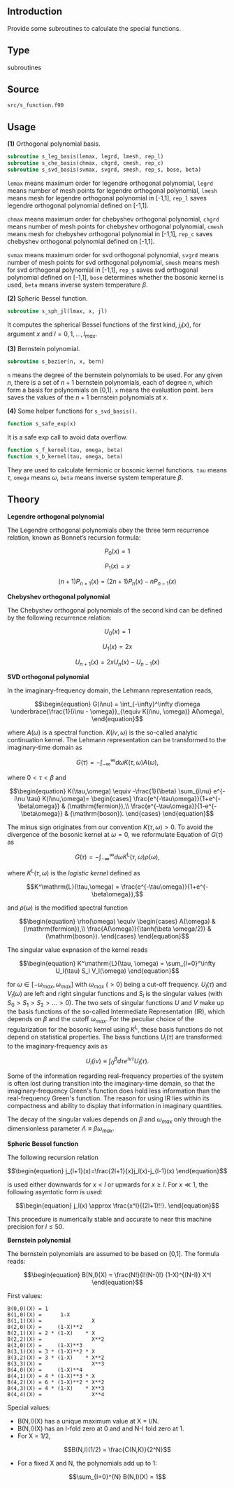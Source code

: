 ## Introduction

Provide some subroutines to calculate the special functions.

## Type

subroutines

## Source

`src/s_function.f90`

## Usage

**(1)** Orthogonal polynomial basis.

```fortran
subroutine s_leg_basis(lemax, legrd, lmesh, rep_l)
subroutine s_che_basis(chmax, chgrd, cmesh, rep_c)
subroutine s_svd_basis(svmax, svgrd, smesh, rep_s, bose, beta)
```

`lemax` means maximum order for legendre orthogonal polynomial, `legrd` means number of mesh points for legendre orthogonal polynomial, `lmesh` means mesh for legendre orthogonal polynomial in [-1,1], `rep_l` saves legendre orthogonal polynomial defined on [-1,1].

`chmax` means maximum order for chebyshev orthogonal polynomial, `chgrd` means number of mesh points for chebyshev orthogonal polynomial, `cmesh` means mesh for chebyshev orthogonal polynomial in [-1,1], `rep_c` saves chebyshev orthogonal polynomial defined on [-1,1].

`svmax` means maximum order for svd orthogonal polynomial, `svgrd` means number of mesh points for svd orthogonal polynomial, `smesh` means mesh for svd orthogonal polynomial in [-1,1], `rep_s` saves svd orthogonal polynomial defined on [-1,1], `bose` determines whether the bosonic kernel is used, `beta` means inverse system temperature $\beta$.

**(2)** Spheric Bessel function.

```fortran
subroutine s_sph_jl(lmax, x, jl)
```

It computes the spherical Bessel functions of the first kind, $j_l(x)$, for argument $x$ and $l = 0, 1, \ldots, l_{max}$.

**(3)** Bernstein polynomial.

```fortran
subroutine s_bezier(n, x, bern)
```

`n` means the degree of the bernstein polynomials to be used. For any given $n$, there is a set of $n + 1$ bernstein polynomials, each of degree $n$, which form a basis for polynomials on [0,1]. `x` means the evaluation point. `bern` saves the values of the $n+1$ bernstein polynomials at $x$.

**(4)** Some helper functions for `s_svd_basis()`.

```fortran
function s_safe_exp(x)
```

It is a safe exp call to avoid data overflow.

```fortran
function s_f_kernel(tau, omega, beta)
function s_b_kernel(tau, omega, beta)
```

They are used to calculate fermionic or bosonic kernel functions. `tau` means $\tau$, `omega` means $\omega$, `beta` means inverse system temperature $\beta$.

## Theory

**Legendre orthogonal polynomial**

The Legendre orthogonal polynomials obey the three term recurrence relation, known as Bonnet’s recursion formula:

```math
\begin{equation}
P_0(x) = 1
\end{equation}
```

```math
\begin{equation}
P_1(x) = x
\end{equation}
```

```math
\begin{equation}
(n+1) P_{n+1}(x) = (2n+1) P_n(x) - n P_{n-1}(x)
\end{equation}
```

**Chebyshev orthogonal polynomial**

The Chebyshev orthogonal polynomials of the second kind can be defined by the following recurrence relation:

```math
\begin{equation}
U_0(x) = 1
\end{equation}
```

```math
\begin{equation}
U_1(x) = 2x
\end{equation}
```

```math
\begin{equation}
U_{n+1}(x) = 2xU_n(x) - U_{n-1}(x)
\end{equation}
```

**SVD orthogonal polynomial**

In the imaginary-frequency domain, the Lehmann representation reads,

```math
\begin{equation}
G(i\nu) = \int_{-\infty}^\infty d\omega
\underbrace{\frac{1}{i\nu - \omega}}_{\equiv K(i\nu, \omega)}
A(\omega),
\end{equation}
```

where $A(\omega)$ is a spectral function. $K(i\nu,\omega)$ is the so-called analytic continuation kernel. The Lehmann representation can be transformed to the imaginary-time domain as

```math
\begin{equation}
G(\tau) = -\int_{-\infty}^\infty
d\omega K(\tau,\omega) A(\omega),
\end{equation}
```

where $0 < \tau < \beta$ and

```math
\begin{equation}
K(\tau,\omega) \equiv
-\frac{1}{\beta} \sum_{i\nu} e^{-i\nu \tau} K(i\nu,\omega)=
\begin{cases}
    \frac{e^{-\tau\omega}}{1+e^{-\beta\omega}} & (\mathrm{fermion}),\\
    \frac{e^{-\tau\omega}}{1-e^{-\beta\omega}} & (\mathrm{boson}).
\end{cases}
\end{equation}
```

The minus sign originates from our convention $K(\tau, \omega) > 0$. To avoid the divergence of the bosonic kernel at $\omega=0$, we reformulate Equation of $G(\tau)$ as

```math
\begin{equation}
G(\tau)= -\int_{-\infty}^\infty d{\omega}
K^\mathrm{L}(\tau,\omega) \rho(\omega),
\end{equation}
```

where $K^\mathrm{L}(\tau,\omega)$ is the *logistic kernel* defined as

```math
K^\mathrm{L}(\tau,\omega) =
\frac{e^{-\tau\omega}}{1+e^{-\beta\omega}},
```

and $\rho(\omega)$ is the modified spectral function

```math
\begin{equation}
\rho(\omega) \equiv
\begin{cases}
    A(\omega) & (\mathrm{fermion}),\\
    \frac{A(\omega)}{\tanh(\beta \omega/2)} & (\mathrm{boson}).
\end{cases}
\end{equation}
```

The singular value expnasion of the kernel reads

```math
\begin{equation}
K^\mathrm{L}(\tau, \omega) = \sum_{l=0}^\infty U_l(\tau) S_l V_l(\omega)
\end{equation}
```

for $\omega \in [-\omega_{max}, \omega_{max}]$ with $\omega_{max}$ ($> 0$) being a cut-off frequency. $U_l(\tau)$ and $V_l(\omega)$ are left and right singular functions and $S_l$ is the singular values (with $S_0>S_1>S_2>...>0$). The two sets of singular functions $U$ and $V$ make up the basis functions of the so-called Intermediate Representation (IR), which depends on $\beta$ and the cutoff $\omega_{max}$. For the peculiar choice of the regularization for the bosonic kernel using $K^\mathrm{L}$, these basis functions do not depend on statistical properties. The basis functions $U_l(\tau)$ are transformed to the imaginary-frequency axis as

```math
U_l(i\nu) \equiv \int_0^\beta d \tau e^{i\nu\tau} U_l(\tau).
```

Some of the information regarding real-frequency properties of the system is often lost during transition into the imaginary-time domain, so that the imaginary-frequency Green's function does hold less information than the real-frequency Green's function. The reason for using IR lies within its compactness and ability to display that information in imaginary quantities.

The decay of the singular values depends on $\beta$ and $\omega_{max}$ only through the dimensionless parameter $\Lambda \equiv \beta\omega_{max}$.

**Spheric Bessel function**

The following recursion relation

```math
\begin{equation}
j_{l+1}(x)=\frac{2l+1}{x}j_l(x)-j_{l-1}(x)
\end{equation}
```

is used either downwards for $x < l$ or upwards for $x \ge l$. For $x \ll 1$, the following asymtotic form is used:

```math
\begin{equation}
j_l(x) \approx \frac{x^l}{(2l+1)!!}.
\end{equation}
```

This procedure is numerically stable and accurate to near this machine precision for $l \le 50$.

**Bernstein polynomial**

The bernstein polynomials are assumed to be based on [0,1]. The formula reads:

```math
\begin{equation}
B(N,I)(X) = \frac{N!}{I!(N-I)!} (1-X)^{(N-I)} X^I
\end{equation}
```

First values:

    B(0,0)(X) = 1
    B(1,0)(X) =      1-X
    B(1,1)(X) =                X
    B(2,0)(X) =     (1-X)**2
    B(2,1)(X) = 2 * (1-X)    * X
    B(2,2)(X) =                X**2
    B(3,0)(X) =     (1-X)**3
    B(3,1)(X) = 3 * (1-X)**2 * X
    B(3,2)(X) = 3 * (1-X)    * X**2
    B(3,3)(X) =                X**3
    B(4,0)(X) =     (1-X)**4
    B(4,1)(X) = 4 * (1-X)**3 * X
    B(4,2)(X) = 6 * (1-X)**2 * X**2
    B(4,3)(X) = 4 * (1-X)    * X**3
    B(4,4)(X) =                X**4

Special values:

* B(N,I)(X) has a unique maximum value at X = I/N.
* B(N,I)(X) has an I-fold zero at 0 and and N-I fold zero at 1.
* For X = 1/2,

```math
B(N,I)(1/2) = \frac{C(N,K)}{2^N}
```

* For a fixed X and N, the polynomials add up to 1:

```math
\sum_{I=0}^{N} B(N,I)(X) = 1
```
